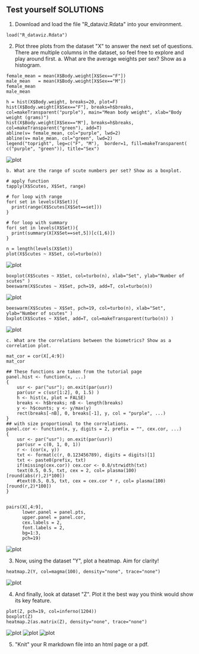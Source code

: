 ## Test yourself SOLUTIONS 
1. Download and load the file "R_dataviz.Rdata" into your environment.

```
load("R_dataviz.Rdata")
```

2. Plot three plots from the dataset "X" to answer the next set of questions. There are multiple columns in the dataset, so feel free to explore and play around first.
    a. What are the average weights per sex? Show as a histogram.

```
female_mean = mean(X$Body.weight[X$Sex=="F"]) 
male_mean   = mean(X$Body.weight[X$Sex=="M"]) 
female_mean
male_mean

h = hist(X$Body.weight, breaks=20, plot=F) 
hist(X$Body.weight[X$Sex=="F"], breaks=h$breaks, col=makeTransparent("purple"), main="Mean body weight", xlab="Body weight (grams)")
hist(X$Body.weight[X$Sex=="M"], breaks=h$breaks, col=makeTransparent("green"), add=T)
abline(v= female_mean, col="purple", lwd=2)
abline(v= male_mean, col="green", lwd=2)
legend("topright", leg=c("F", "M"),  border=1, fill=makeTransparent( c("purple", "green")), title="Sex")
```
![plot](../imgs/histogram_x.png)

    b. What are the range of scute numbers per set? Show as a boxplot.

```
# apply function
tapply(X$Scutes, X$Set, range)

# for loop with range 
for( set in levels(X$Set)){
  print(range(X$Scutes[X$Set==set]))
}

# for loop with summary 
for( set in levels(X$Set)){
  print(summary(X[X$Set==set,5])[c(1,6)])
}

n = length(levels(X$Set))
plot(X$Scutes ~ X$Set, col=turbo(n))
```
![plot](../imgs/plot_x.png)

```
boxplot(X$Scutes ~ X$Set, col=turbo(n), xlab="Set", ylab="Number of scutes" )
beeswarm(X$Scutes ~ X$Set, pch=19, add=T, col=turbo(n))
```
![plot](../imgs/boxplot_x.png)

```
beeswarm(X$Scutes ~ X$Set, pch=19, col=turbo(n), xlab="Set", ylab="Number of scutes" )
bxplot(X$Scutes ~ X$Set, add=T, col=makeTransparent(turbo(n)) ) 
```
![plot](../imgs/beeswarm_x.png)

    c. What are the correlations between the biometrics? Show as a correlation plot. 


```
mat_cor = cor(X[,4:9])
mat_cor
```

```
## These functions are taken from the tutorial page
panel.hist <- function(x, ...)
{
    usr <- par("usr"); on.exit(par(usr))
    par(usr = c(usr[1:2], 0, 1.5) )
    h <- hist(x, plot = FALSE)
    breaks <- h$breaks; nB <- length(breaks)
    y <- h$counts; y <- y/max(y)
    rect(breaks[-nB], 0, breaks[-1], y, col = "purple", ...)
}
## with size proportional to the correlations.
panel.cor <- function(x, y, digits = 2, prefix = "", cex.cor, ...)
{
    usr <- par("usr"); on.exit(par(usr))
    par(usr = c(0, 1, 0, 1))
    r <- (cor(x, y))
    txt <- format(c(r, 0.123456789), digits = digits)[1]
    txt <- paste0(prefix, txt)
    if(missing(cex.cor)) cex.cor <- 0.8/strwidth(txt)
    text(0.5, 0.5, txt, cex = 2, col= plasma(100)[round(abs(r),2)*100])
    #text(0.5, 0.5, txt, cex = cex.cor * r, col= plasma(100)[round(r,2)*100])
} 


pairs(X[,4:9],  
      lower.panel = panel.pts, 
      upper.panel = panel.cor,  
      cex.labels = 2, 
      font.labels = 2,
      bg=1:3,
      pch=19)
```
![plot](../imgs/pairs_x.png) 
 

3. Now, using the dataset "Y", plot a heatmap. Aim for clarity! 
``` 
heatmap.2(Y, col=magma(100), density="none", trace="none")
```
![plot](../imgs/heatmap_y.png)

4. And finally, look at dataset "Z". Plot it the best way you think would show its key feature. 
``` 
plot(Z, pch=19, col=inferno(1204))
boxplot(Z)
heatmap.2(as.matrix(Z), density="none", trace="none")
```
![plot](../imgs/plot_z.png)
![plot](../imgs/boxplot_z.png)
![plot](../imgs/heatmap_z.png)



5. "Knit" your R markdown file into an html page or a pdf.  


 

